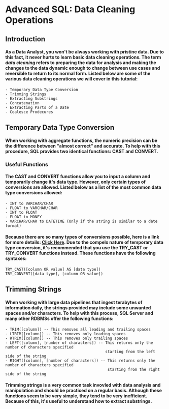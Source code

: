 # Advanced SQL: Data Cleaning Operations
## Introduction
#### As a Data Analyst, you won't be always working with pristine data. Due to this fact, it never hurts to learn basic data cleaning operations. The term **_data cleaning_** refers to preparing the data for analysis and making the changes to the data dynamic enough to change between use cases and reversible to return to its normal form. Listed below are some of the various data cleaning operations we will cover in this tutorial:
    - Temporary Data Type Conversion
    - Trimming Strings
    - Extracting Substrings
    - Concatenation
    - Extracting Parts of a Date
    - Coalesce Prodecures
## Temporary Data Type Conversion
#### When working with aggregate functions, the numeric precision can be the difference between "almost correct" and accurate. To help with this procedure, SQL provides two identical functions: CAST and CONVERT.
### Useful Functions
#### The CAST and CONVERT functions allow you to input a column and temporarily change it's data type. However, only certain types of conversions are allowed. Listed below as a list of the most common data type conversions allowed:
    - INT to VARCHAR/CHAR
    - FLOAT to VARCHAR/CHAR
    - INT to FLOAT
    - FLOAT to MONEY
    - VARCHAR/CHAR to DATETIME (Only if the string is similar to a date format)
#### Because there are so many types of conversions possible, here is a link for more details: [Click Here](https://www.mssqltips.com/sqlservertip/6874/sql-cast-function-for-data-type-conversions/). Due to the compelx nature of temporary data type conversion, it's recommended that you use the TRY_CAST or TRY_CONVERT functions instead. These functions have the following syntaxes:
    TRY_CAST([column OR value] AS [data type])
    TRY_CONVERT([data type], [column OR value])
## Trimming Strings
#### When working with large data pipelines that ingest terabytes of information daily, the strings provided may include some unwanted spaces and/or characters. To help with this process, SQL Server and many other RDBMSs offer the following functions:
    - TRIM([column]) -- This removes all leading and trailing spaces
    - LTRIM([column]) -- This removes only leading spaces
    - RTRIM([column]) -- This removes only trailing spaces
    - LEFT([column], [number of characters]) -- This returns only the number of characters specified 
                                                starting from the left side of the string
    - RIGHT([column], [number of characters]) -- This returns only the number of characters specified
                                                 starting from the right side of the string
#### Trimming strings is a very common task invovled with data analysis and manipulation and should be practiced on a regular basis. Although these functions seem to be very simple, they tend to be very inefficient. Because of this, it's useful to understand how to extract substrings.
